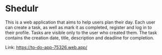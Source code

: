 # Shedulr
This is a web application that aims to help users plan their day. Each user can create a task, as well as mark it as completed, register and log in to their profile. Tasks are visible only to the user who created them. The task contains the creation date, title, description and deadline for completion.

Link: https://to-do-app-75326.web.app/
